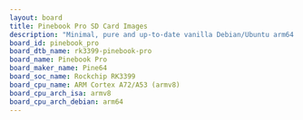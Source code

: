 ```yaml
---
layout: board
title: Pinebook Pro SD Card Images
description: "Minimal, pure and up-to-date vanilla Debian/Ubuntu arm64 SD card images for Pinebook Pro by Pine64, SoC: Rockchip RK3399, CPU ISA: armv8"
board_id: pinebook_pro
board_dtb_name: rk3399-pinebook-pro
board_name: Pinebook Pro
board_maker_name: Pine64
board_soc_name: Rockchip RK3399
board_cpu_name: ARM Cortex A72/A53 (armv8)
board_cpu_arch_isa: armv8
board_cpu_arch_debian: arm64
---
```


